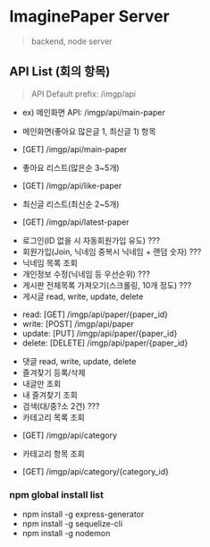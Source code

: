 # ImaginePaper Server 
 > backend, node server

## API List (회의 항목)
 > API Default prefix: /imgp/api
  - ex) 메인화면 API: /imgp/api/main-paper

 * 메인화면(좋아요 많은글 1, 최신글 1) 항목
  - [GET] /imgp/api/main-paper
 * 좋아요 리스트(많은순 3~5개)
  - [GET] /imgp/api/like-paper
 * 최신글 리스트(최신순 2~5개)
  - [GET] /imgp/api/latest-paper
 * 로그인(ID 없을 시 자동회원가입 유도) ???
 * 회원가입(Join, 닉네임 중복시 닉네임 + 랜덤 숫자) ???
 * 닉네임 목록 조회
 * 개인정보 수정(닉네임 등 우선순위) ???
 * 게시판 전체목록 가져오기(스크롤링, 10개 정도) ???
 * 게시글 read, write, update, delete
  - read: [GET] /imgp/api/paper/{paper_id}
  - write: [POST] /imgp/api/paper
  - update: [PUT] /imgp/api/paper/{paper_id}
  - delete: [DELETE] /imgp/api/paper/{paper_id}
 * 댓글 read, write, update, delete
 * 즐겨찾기 등록/삭제
 * 내글만 조회
 * 내 즐겨찾기 조회
 * 검색(대/중?소 2건) ???
 * 카테고리 목록 조회
  - [GET] /imgp/api/category
 * 카테고리 항목 조회
  - [GET] /imgp/api/category/{category_id}

### npm global install list
 * npm install -g express-generator
 * npm install -g sequelize-cli
 * npm install -g nodemon
